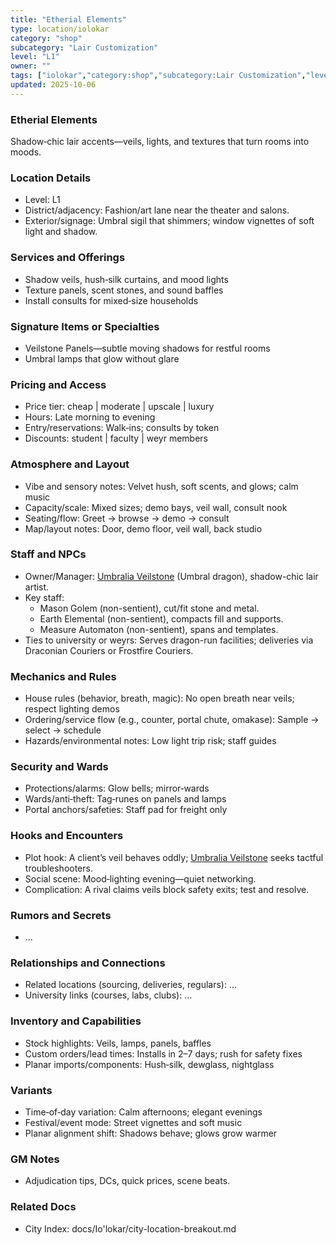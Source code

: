 ```yaml
---
title: "Etherial Elements"
type: location/iolokar
category: "shop"
subcategory: "Lair Customization"
level: "L1"
owner: ""
tags: ["iolokar","category:shop","subcategory:Lair Customization","level:L1"]
updated: 2025-10-06
---
```

### Etherial Elements

Shadow‑chic lair accents—veils, lights, and textures that turn rooms into moods.

### Location Details

- Level: L1
- District/adjacency: Fashion/art lane near the theater and salons.
- Exterior/signage: Umbral sigil that shimmers; window vignettes of soft light and shadow.

### Services and Offerings

- Shadow veils, hush‑silk curtains, and mood lights
- Texture panels, scent stones, and sound baffles
- Install consults for mixed‑size households

### Signature Items or Specialties

- Veilstone Panels—subtle moving shadows for restful rooms
- Umbral lamps that glow without glare

### Pricing and Access

- Price tier: cheap | moderate | upscale | luxury
- Hours: Late morning to evening
- Entry/reservations: Walk‑ins; consults by token
- Discounts: student | faculty | weyr members

### Atmosphere and Layout

- Vibe and sensory notes: Velvet hush, soft scents, and glows; calm music
- Capacity/scale: Mixed sizes; demo bays, veil wall, consult nook
- Seating/flow: Greet → browse → demo → consult
- Map/layout notes: Door, demo floor, veil wall, back studio

### Staff and NPCs

- Owner/Manager: [Umbralia Veilstone](../People/umbralia-veilstone.md) (Umbral dragon), shadow-chic lair artist.
- Key staff:
  - Mason Golem (non-sentient), cut/fit stone and metal.
  - Earth Elemental (non-sentient), compacts fill and supports.
  - Measure Automaton (non-sentient), spans and templates.
- Ties to university or weyrs: Serves dragon-run facilities; deliveries via Draconian Couriers or Frostfire Couriers.

### Mechanics and Rules

- House rules (behavior, breath, magic): No open breath near veils; respect lighting demos
- Ordering/service flow (e.g., counter, portal chute, omakase): Sample → select → schedule
- Hazards/environmental notes: Low light trip risk; staff guides

### Security and Wards

- Protections/alarms: Glow bells; mirror‑wards
- Wards/anti‑theft: Tag‑runes on panels and lamps
- Portal anchors/safeties: Staff pad for freight only

### Hooks and Encounters

- Plot hook: A client’s veil behaves oddly; [Umbralia Veilstone](../People/umbralia-veilstone.md) seeks tactful troubleshooters.
- Social scene: Mood‑lighting evening—quiet networking.
- Complication: A rival claims veils block safety exits; test and resolve.

### Rumors and Secrets

- ...

### Relationships and Connections

- Related locations (sourcing, deliveries, regulars): ...
- University links (courses, labs, clubs): ...

### Inventory and Capabilities

- Stock highlights: Veils, lamps, panels, baffles
- Custom orders/lead times: Installs in 2–7 days; rush for safety fixes
- Planar imports/components: Hush‑silk, dewglass, nightglass

### Variants

- Time‑of‑day variation: Calm afternoons; elegant evenings
- Festival/event mode: Street vignettes and soft music
- Planar alignment shift: Shadows behave; glows grow warmer

### GM Notes

- Adjudication tips, DCs, quick prices, scene beats.

### Related Docs

- City Index: docs/Io'lokar/city-location-breakout.md

